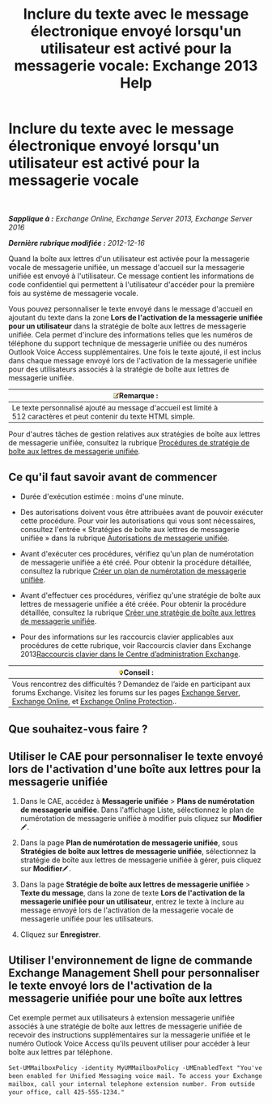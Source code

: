 ﻿---
title: "Inclure du texte avec le message électronique envoyé lorsqu'un utilisateur est activé pour la messagerie vocale: Exchange 2013 Help"
TOCTitle: Inclure du texte avec le message électronique envoyé lorsqu'un utilisateur est activé pour la messagerie vocale
ms:assetid: 3e8292fb-0cdb-445d-8048-a59af7c38d63
ms:mtpsurl: https://technet.microsoft.com/fr-fr/library/Bb201679(v=EXCHG.150)
ms:contentKeyID: 51407175
ms.date: 05/23/2018
mtps_version: v=EXCHG.150
ms.translationtype: MT
---

# Inclure du texte avec le message électronique envoyé lorsqu'un utilisateur est activé pour la messagerie vocale

 

_**Sapplique à :** Exchange Online, Exchange Server 2013, Exchange Server 2016_

_**Dernière rubrique modifiée :** 2012-12-16_

Quand la boîte aux lettres d'un utilisateur est activée pour la messagerie vocale de messagerie unifiée, un message d'accueil sur la messagerie unifiée est envoyé à l'utilisateur. Ce message contient les informations de code confidentiel qui permettent à l'utilisateur d'accéder pour la première fois au système de messagerie vocale.

Vous pouvez personnaliser le texte envoyé dans le message d'accueil en ajoutant du texte dans la zone **Lors de l'activation de la messagerie unifiée pour un utilisateur** dans la stratégie de boîte aux lettres de messagerie unifiée. Cela permet d'inclure des informations telles que les numéros de téléphone du support technique de messagerie unifiée ou des numéros Outlook Voice Access supplémentaires. Une fois le texte ajouté, il est inclus dans chaque message envoyé lors de l'activation de la messagerie unifiée pour des utilisateurs associés à la stratégie de boîte aux lettres de messagerie unifiée.

<table>
<thead>
<tr class="header">
<th><img src="images/JJ159664.note(EXCHG.150).gif" title="Remarque" alt="Remarque" />Remarque :</th>
</tr>
</thead>
<tbody>
<tr class="odd">
<td>Le texte personnalisé ajouté au message d'accueil est limité à 512 caractères et peut contenir du texte HTML simple.</td>
</tr>
</tbody>
</table>


Pour d'autres tâches de gestion relatives aux stratégies de boîte aux lettres de messagerie unifiée, consultez la rubrique [Procédures de stratégie de boîte aux lettres de messagerie unifiée](um-mailbox-policy-procedures-exchange-2013-help.md).

## Ce qu'il faut savoir avant de commencer

  - Durée d'exécution estimée : moins d'une minute.

  - Des autorisations doivent vous être attribuées avant de pouvoir exécuter cette procédure. Pour voir les autorisations qui vous sont nécessaires, consultez l'entrée « Stratégies de boîte aux lettres de messagerie unifiée » dans la rubrique [Autorisations de messagerie unifiée](unified-messaging-permissions-exchange-2013-help.md).

  - Avant d'exécuter ces procédures, vérifiez qu'un plan de numérotation de messagerie unifiée a été créé. Pour obtenir la procédure détaillée, consultez la rubrique [Créer un plan de numérotation de messagerie unifiée](create-a-um-dial-plan-exchange-2013-help.md).

  - Avant d'effectuer ces procédures, vérifiez qu'une stratégie de boîte aux lettres de messagerie unifiée a été créée. Pour obtenir la procédure détaillée, consultez la rubrique [Créer une stratégie de boîte aux lettres de messagerie unifiée](create-a-um-mailbox-policy-exchange-2013-help.md).

  - Pour des informations sur les raccourcis clavier applicables aux procédures de cette rubrique, voir Raccourcis clavier dans Exchange 2013[Raccourcis clavier dans le Centre d’administration Exchange](keyboard-shortcuts-in-the-exchange-admin-center-exchange-online-protection-help.md).

<table>
<thead>
<tr class="header">
<th><img src="images/Bb125224.tip(EXCHG.150).gif" title="Conseil" alt="Conseil" />Conseil :</th>
</tr>
</thead>
<tbody>
<tr class="odd">
<td>Vous rencontrez des difficultés ? Demandez de l’aide en participant aux forums Exchange. Visitez les forums sur les pages <a href="https://go.microsoft.com/fwlink/p/?linkid=60612">Exchange Server</a>, <a href="https://go.microsoft.com/fwlink/p/?linkid=267542">Exchange Online</a>, et <a href="https://go.microsoft.com/fwlink/p/?linkid=285351">Exchange Online Protection</a>..</td>
</tr>
</tbody>
</table>


## Que souhaitez-vous faire ?

## Utiliser le CAE pour personnaliser le texte envoyé lors de l'activation d'une boîte aux lettres pour la messagerie unifiée

1.  Dans le CAE, accédez à **Messagerie unifiée** \> **Plans de numérotation de messagerie unifiée**. Dans l'affichage Liste, sélectionnez le plan de numérotation de messagerie unifiée à modifier puis cliquez sur **Modifier**![Icône Modifier](images/Bb124582.6f53ccb2-1f13-4c02-bea0-30690e6ea71d(EXCHG.150).gif "Icône Modifier").

2.  Dans la page **Plan de numérotation de messagerie unifiée**, sous **Stratégies de boîte aux lettres de messagerie unifiée**, sélectionnez la stratégie de boîte aux lettres de messagerie unifiée à gérer, puis cliquez sur **Modifier**![Icône Modifier](images/Bb124582.6f53ccb2-1f13-4c02-bea0-30690e6ea71d(EXCHG.150).gif "Icône Modifier").

3.  Dans la page **Stratégie de boîte aux lettres de messagerie unifiée** \> **Texte du message**, dans la zone de texte **Lors de l'activation de la messagerie unifiée pour un utilisateur**, entrez le texte à inclure au message envoyé lors de l'activation de la messagerie vocale de messagerie unifiée pour les utilisateurs.

4.  Cliquez sur **Enregistrer**.

## Utiliser l'environnement de ligne de commande Exchange Management Shell pour personnaliser le texte envoyé lors de l'activation de la messagerie unifiée pour une boîte aux lettres

Cet exemple permet aux utilisateurs à extension messagerie unifiée associés à une stratégie de boîte aux lettres de messagerie unifiée de recevoir des instructions supplémentaires sur la messagerie unifiée et le numéro Outlook Voice Access qu'ils peuvent utiliser pour accéder à leur boîte aux lettres par téléphone.

    Set-UMMailboxPolicy -identity MyUMMailboxPolicy -UMEnabledText "You've been enabled for Unified Messaging voice mail. To access your Exchange mailbox, call your internal telephone extension number. From outside your office, call 425-555-1234."


